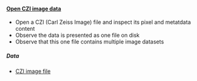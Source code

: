 <h4 id="open_czi"><a href="#open_czi">Open CZI image data</a></h4>

- Open a CZI (Carl Zeiss Image) file and inspect its pixel and metatdata content
- Observe the data is presented as one file on disk
- Observe that this one file contains multiple image datasets

##### Data

- [CZI image file](https://github.com/NEUBIAS/training-resources/raw/master/image_data/xyz__multiple_images.czi)
